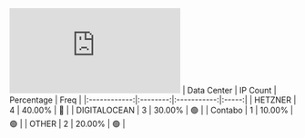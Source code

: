 ![Diagramm](https://github.com/obajay/StateSync-snapshots/blob/main/Projects/Likecoin/1/README.md)
| Data Center | IP Count | Percentage | Freq |
|:------------:|:--------:|:-----------:|:-----:|
| HETZNER | 4 | 40.00% | 🔴 |
| DIGITALOCEAN | 3 | 30.00% | 🟢 |
| Contabo | 1 | 10.00% | 🟢 |
| OTHER | 2 | 20.00% | 🟢 |